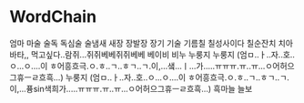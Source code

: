 # WordChain

엄마
마술
술독
독심술
술냄새
새장
장발장
장기
기술
기름칠
칠성사이다
칠순잔치
치아바타,, 먹고싶다..람쥐...쥐쥐베베쥐쥐베베
베이비
비누
누룽지
누룽지 (엄ㅁ..ㅏ..자..호..ㅇ...ㅇ....이 ㅎ어흥흐극.ㅇ.ㅎ..ㄱ..ㅎㄱ..ㄱ.이,...샠...ㅣ...가.....ㅠㅠㅠ.ㅠ..ㅠ...ㅇ어허으그휴ㅡㄹ흐흑...)
누룽지 (엄ㅁ..ㅏ..자..호..ㅇ...ㅇ....이 ㅎ어흥흐극.ㅇ.ㅎ..ㄱ..ㅎㄱ..ㄱ.이,...퓽sin색희가.....ㅠㅠㅠ.ㅠ..ㅠ...ㅇ어허으그휴ㅡㄹ흐흑...)
흑마늘
늘보
